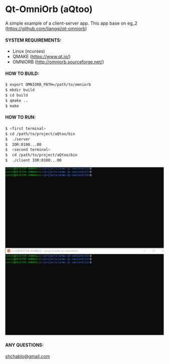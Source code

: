 # Qt-OmniOrb (aQtoo)
 A simple example of a client-server app. This app base on eg_2 (https://github.com/liangqi/qt-omniorb) 

#### SYSTEM REQUIREMENTS:
  - Linux (ncurses)
  - QMAKE (https://www.qt.io/)
  - OMNIORB (http://omniorb.sourceforge.net/) 

#### HOW TO BUILD:
```sh
$ export OMNIORB_PATH=/path/to/omniorb
$ mkdir build
$ cd build
$ qmake ..
$ make
```
#### HOW TO RUN:
```sh
$ <first terminal>
$ cd /path/to/project/aQtoo/bin
$  ./server
$  IOR:0100...00
$  <second terminal>
$  cd /path/to/project/aQtoo/bin
$  ./client IOR:0100...00
```

![helloWorld](https://github.com/shchablo/aQtoo/blob/master/etc/helloWorld.gif)

#### ANY QUESTIONS:

  shchablo@gmail.com

